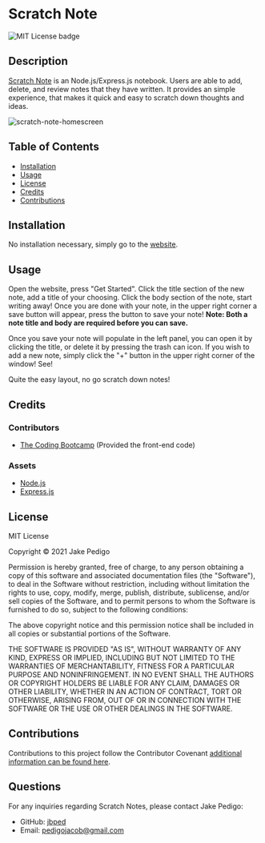# Scratch Note
![MIT License badge](https://img.shields.io/badge/license-MIT_License-green)
## Description
[Scratch Note](https://scratch-note.herokuapp.com/) is an Node.js/Express.js notebook. Users are able to add, delete, and review notes that they have written. It provides an simple experience, that makes it quick and easy to scratch down thoughts and ideas.

![scratch-note-homescreen](https://user-images.githubusercontent.com/76881086/124852679-e57e1800-df61-11eb-84a8-ac8ef3674f12.png)

## Table of Contents
* [Installation](#installation)
* [Usage](#usage)
* [License](#license)
* [Credits](#credits)
* [Contributions](#contributions)

## Installation
No installation necessary, simply go to the [website](https://scratch-note.herokuapp.com/).

## Usage
Open the website, press "Get Started". Click the title section of the new note, add a title of your choosing. Click the body section of the note, start writing away! Once you are done with your note, in the upper right corner a save button will appear, press the button to save your note! 
__Note: Both a note title and body are required before you can save.__

Once you save your note will populate in the left panel, you can open it by clicking the title, or delete it by pressing the trash can icon. If you wish to add a new note, simply click the "+" button in the upper right corner of the window! See! 

Quite the easy layout, no go scratch down notes!

## Credits
### Contributors
* [The Coding Bootcamp](https://github.com/coding-boot-camp) (Provided the front-end code)
 
### Assets
* [Node.js](https://nodejs.org/en/)
* [Express.js](https://expressjs.com/)
        
## License

MIT License

Copyright &copy; 2021 Jake Pedigo

Permission is hereby granted, free of charge, to any person obtaining a copy of this software and associated documentation files (the "Software"), to deal in the Software without restriction, including without limitation the rights to use, copy, modify, merge, publish, distribute, sublicense, and/or sell copies of the Software, and to permit persons to whom the Software is furnished to do so, subject to the following conditions:

The above copyright notice and this permission notice shall be included in all copies or substantial portions of the Software.

THE SOFTWARE IS PROVIDED "AS IS", WITHOUT WARRANTY OF ANY KIND, EXPRESS OR IMPLIED, INCLUDING BUT NOT LIMITED TO THE WARRANTIES OF MERCHANTABILITY, FITNESS FOR A PARTICULAR PURPOSE AND NONINFRINGEMENT. IN NO EVENT SHALL THE AUTHORS OR COPYRIGHT HOLDERS BE LIABLE FOR ANY CLAIM, DAMAGES OR OTHER LIABILITY, WHETHER IN AN ACTION OF CONTRACT, TORT OR OTHERWISE, ARISING FROM, OUT OF OR IN CONNECTION WITH THE SOFTWARE OR THE USE OR OTHER DEALINGS IN THE SOFTWARE.

## Contributions
Contributions to this project follow the Contributor Covenant [additional information can be found here](https://www.contributor-covenant.org/version/2/0/code_of_conduct/).

## Questions
For any inquiries regarding Scratch Notes, please contact Jake Pedigo:
* GitHub: [jbped](https://github.com/jbped)
* Email: <pedigojacob@gmail.com>
